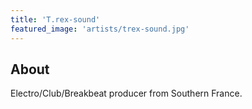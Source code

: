 ```yaml
---
title: 'T.rex-sound'
featured_image: 'artists/trex-sound.jpg'
---
```


## About

Electro/Club/Breakbeat producer from Southern France.
